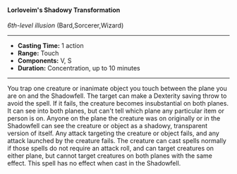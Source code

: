 #### Lorloveim's Shadowy Transformation
*6th-level illusion* (Bard,Sorcerer,Wizard)
___
- **Casting Time:** 1 action
- **Range:** Touch
- **Components:** V, S
- **Duration:** Concentration, up to 10 minutes
---
You trap one creature or inanimate object you
touch between the plane you are on and the
Shadowfell. The target can make a Dexterity saving throw to avoid the spell. If it fails, the creature
becomes insubstantial on both planes. It can see
into both planes, but can't tell which plane any
particular item or person is on. Anyone on the plane
the creature was on originally or in the Shadowfell
can see the creature or object as a shadowy,
transparent version of itself. Any attack targeting
the creature or object fails, and any attack launched
by the creature fails.
The creature can cast spells normally if those
spells do not require an attack roll, and can target
creatures on either plane, but cannot target
creatures on both planes with the same effect. This
spell has no effect when cast in the Shadowfell.
